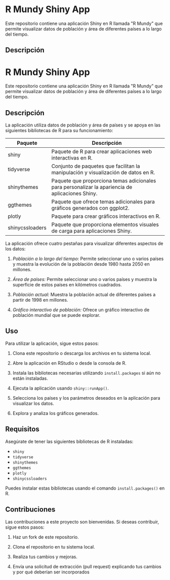 # R Mundy Shiny App

Este repositorio contiene una aplicación Shiny en R llamada "R Mundy" que permite visualizar datos de población y área de diferentes países a lo largo del tiempo.

## Descripción

# R Mundy Shiny App

Este repositorio contiene una aplicación Shiny en R llamada "R Mundy" que permite visualizar datos de población y área de diferentes países a lo largo del tiempo.

## Descripción

La aplicación utiliza datos de población y área de países y se apoya en las siguientes bibliotecas de R para su funcionamiento:

| Paquete           | Descripción                                                                                       |
|-------------------|---------------------------------------------------------------------------------------------------|
| shiny             | Paquete de R para crear aplicaciones web interactivas en R.                                      |
| tidyverse         | Conjunto de paquetes que facilitan la manipulación y visualización de datos en R.               |
| shinythemes       | Paquete que proporciona temas adicionales para personalizar la apariencia de aplicaciones Shiny. |
| ggthemes          | Paquete que ofrece temas adicionales para gráficos generados con ggplot2.                        |
| plotly            | Paquete para crear gráficos interactivos en R.                                                    |
| shinycssloaders   | Paquete que proporciona elementos visuales de carga para aplicaciones Shiny.                      |

La aplicación ofrece cuatro pestañas para visualizar diferentes aspectos de los datos:

1. *Población a lo largo del tiempo:* Permite seleccionar uno o varios países y muestra la evolución de la población desde 1980 hasta 2050 en millones.

2. *Área de países:* Permite seleccionar uno o varios países y muestra la superficie de estos países en kilómetros cuadrados.

3. *Población actual:* Muestra la población actual de diferentes países a partir de 1998 en millones.

4. *Gráfico interactivo de población:* Ofrece un gráfico interactivo de población mundial que se puede explorar.

## Uso

Para utilizar la aplicación, sigue estos pasos:

1. Clona este repositorio o descarga los archivos en tu sistema local.

2. Abre la aplicación en RStudio o desde la consola de R.

3. Instala las bibliotecas necesarias utilizando `install.packages` si aún no están instaladas.

4. Ejecuta la aplicación usando `shiny::runApp()`.

5. Selecciona los países y los parámetros deseados en la aplicación para visualizar los datos.

6. Explora y analiza los gráficos generados.

## Requisitos

Asegúrate de tener las siguientes bibliotecas de R instaladas:

- `shiny`
- `tidyverse`
- `shinythemes`
- `ggthemes`
- `plotly`
- `shinycssloaders`

Puedes instalar estas bibliotecas usando el comando `install.packages()` en R.

## Contribuciones

Las contribuciones a este proyecto son bienvenidas. Si deseas contribuir, sigue estos pasos:

1. Haz un fork de este repositorio.

2. Clona el repositorio en tu sistema local.

3. Realiza tus cambios y mejoras.

4. Envía una solicitud de extracción (pull request) explicando tus cambios y por qué deberían ser incorporados
